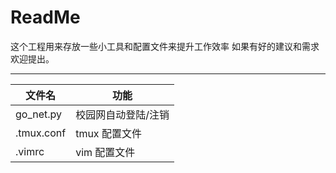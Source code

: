 # ReadMe

这个工程用来存放一些小工具和配置文件来提升工作效率
如果有好的建议和需求欢迎提出。

---

| 文件名    | 功能                |
|-----------|---------------------|
| go_net.py | 校园网自动登陆/注销 |
| .tmux.conf| tmux 配置文件       |
| .vimrc    | vim  配置文件       |
